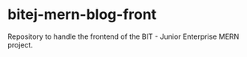 # bitej-mern-blog-front
Repository to handle the frontend of the BIT - Junior Enterprise MERN project.
